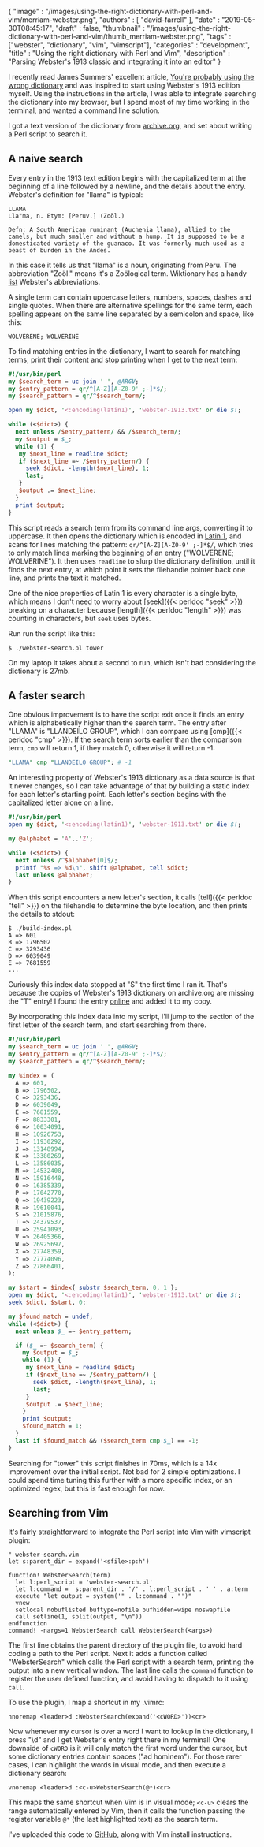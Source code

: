 {
   "image" : "/images/using-the-right-dictionary-with-perl-and-vim/merriam-webster.png",
   "authors" : [
      "david-farrell"
   ],
   "date" : "2019-05-30T08:45:17",
   "draft" : false,
   "thumbnail" : "/images/using-the-right-dictionary-with-perl-and-vim/thumb_merriam-webster.png",
   "tags" : ["webster", "dictionary", "vim", "vimscript"],
   "categories" : "development",
   "title" : "Using the right dictionary with Perl and Vim",
   "description" : "Parsing Webster's 1913 classic and integrating it into an editor"
}

I recently read James Summers' excellent article, [You're probably using the wrong dictionary](http://jsomers.net/blog/dictionary) and was inspired to start using Webster's 1913 edition myself. Using the instructions in the article, I was able to integrate searching the dictionary into my browser, but I spend most of my time working in the terminal, and wanted a command line solution.

I got a text version of the dictionary from [archive.org](https://archive.org/details/webstersunabridg29765gut), and set about writing a Perl script to search it.

A naive search
---------------
Every entry in the 1913 text edition begins with the capitalized term at the beginning of a line followed by a newline, and the details about the entry. Webster's definition for "llama" is typical:

    LLAMA
    Lla"ma, n. Etym: [Peruv.] (Zoöl.)

    Defn: A South American ruminant (Auchenia llama), allied to the
    camels, but much smaller and without a hump. It is supposed to be a
    domesticated variety of the guanaco. It was formerly much used as a
    beast of burden in the Andes.

In this case it tells us that "llama" is a noun, originating from Peru. The abbreviation "Zoöl." means it's a Zoölogical term. Wiktionary has a handy [list](https://en.wiktionary.org/wiki/Wiktionary:Abbreviations_in_Webster) Webster's abbreviations.

A single term can contain uppercase letters, numbers, spaces, dashes and single quotes. When there are alternative spellings for the same term, each spelling appears on the same line separated by a semicolon and space, like this:

    WOLVERENE; WOLVERINE

To find matching entries in the dictionary, I want to search for matching terms, print their content and stop printing when I get to the next term:

```perl
#!/usr/bin/perl
my $search_term = uc join ' ', @ARGV;
my $entry_pattern = qr/^[A-Z][A-Z0-9' ;-]*$/;
my $search_pattern = qr/^$search_term/;

open my $dict, '<:encoding(latin1)', 'webster-1913.txt' or die $!;

while (<$dict>) {
  next unless /$entry_pattern/ && /$search_term/;
  my $output = $_;
  while (1) {
   my $next_line = readline $dict;
   if ($next_line =~ /$entry_pattern/) {
     seek $dict, -length($next_line), 1;
     last;
   }
   $output .= $next_line;
  }
  print $output;
}
```

This script reads a search term from its command line args, converting it to uppercase. It then opens the dictionary which is encoded in [Latin 1](https://en.wikipedia.org/wiki/ISO/IEC_8859-1), and scans for lines matching the pattern: `qr/^[A-Z][A-Z0-9' ;-]*$/`, which tries to only match lines marking the beginning of an entry ("WOLVERENE; WOLVERINE"). It then uses `readline` to slurp the dictionary definition, until it finds the next entry, at which point it sets the filehandle pointer back one line, and prints the text it matched.

One of the nice properties of Latin 1 is every character is a single byte, which means I don't need to worry about [seek]({{< perldoc "seek" >}}) breaking on a character because [length]({{< perldoc "length" >}}) was counting in characters, but `seek` uses bytes.

Run run the script like this:

    $ ./webster-search.pl tower

On my laptop it takes about a second to run, which isn't bad considering the dictionary is 27mb.

A faster search
---------------
One obvious improvement is to have the script exit once it finds an entry which is alphabetically higher than the search term. The entry after "LLAMA" is "LLANDEILO GROUP", which I can compare using [cmp]({{< perldoc "cmp" >}}). If the search term sorts earlier than the comparison term, `cmp` will return 1, if they match 0, otherwise it will return -1:

```perl
"LLAMA" cmp "LLANDEILO GROUP"; # -1
```

An interesting property of Webster's 1913 dictionary as a data source is that it never changes, so I can take advantage of that by building a static index for each letter's starting point. Each letter's section begins with the capitalized letter alone on a line.

```perl
#!/usr/bin/perl
open my $dict, '<:encoding(latin1)', 'webster-1913.txt' or die $!;

my @alphabet = 'A'..'Z';

while (<$dict>) {
  next unless /^$alphabet[0]$/;
  printf "%s => %d\n", shift @alphabet, tell $dict;
  last unless @alphabet;
}
```
When this script encounters a new letter's section, it calls [tell]({{< perldoc "tell" >}}) on the filehandle to determine the byte location, and then prints the details to stdout:

    $ ./build-index.pl
    A => 601
    B => 1796502
    C => 3293436
    D => 6039049
    E => 7681559
    ...

Curiously this index data stopped at "S" the first time I ran it. That's because the copies of Webster's 1913 dictionary on archive.org are missing the "T" entry! I found the entry [online](http://www.webster-dictionary.org/definition/T) and added it to my copy.

By incorporating this index data into my script, I'll jump to the section of the first letter of the search term, and start searching from there.

```perl
#!/usr/bin/perl
my $search_term = uc join ' ', @ARGV;
my $entry_pattern = qr/^[A-Z][A-Z0-9' ;-]*$/;
my $search_pattern = qr/^$search_term/;

my %index = (
  A => 601,
  B => 1796502,
  C => 3293436,
  D => 6039049,
  E => 7681559,
  F => 8833301,
  G => 10034091,
  H => 10926753,
  I => 11930292,
  J => 13148994,
  K => 13380269,
  L => 13586035,
  M => 14532408,
  N => 15916448,
  O => 16385339,
  P => 17042770,
  Q => 19439223,
  R => 19610041,
  S => 21015876,
  T => 24379537,
  U => 25941093,
  V => 26405366,
  W => 26925697,
  X => 27748359,
  Y => 27774096,
  Z => 27866401,
);

my $start = $index{ substr $search_term, 0, 1 };
open my $dict, '<:encoding(latin1)', 'webster-1913.txt' or die $!;
seek $dict, $start, 0;

my $found_match = undef;
while (<$dict>) {
  next unless $_ =~ $entry_pattern;

  if ($_ =~ $search_term) {
    my $output = $_;
    while (1) {
     my $next_line = readline $dict;
     if ($next_line =~ /$entry_pattern/) {
       seek $dict, -length($next_line), 1;
       last;
     }
     $output .= $next_line;
    }
    print $output;
    $found_match = 1;
  }
  last if $found_match && ($search_term cmp $_) == -1;
}
```

Searching for "tower" this script finishes in 70ms, which is a 14x improvement over the initial script. Not bad for 2 simple optimizations. I could spend time tuning this further with a more specific index, or an optimized regex, but this is fast enough for now.

Searching from Vim
------------------
It's fairly straightforward to integrate the Perl script into Vim with vimscript plugin:

```vim
" webster-search.vim
let s:parent_dir = expand('<sfile>:p:h')

function! WebsterSearch(term)
  let l:perl_script = 'webster-search.pl'
  let l:command =  s:parent_dir . '/' . l:perl_script . ' ' . a:term
  execute "let output = system('" . l:command . "')"
  vnew
  setlocal nobuflisted buftype=nofile bufhidden=wipe noswapfile
  call setline(1, split(output, "\n"))
endfunction
command! -nargs=1 WebsterSearch call WebsterSearch(<args>)
```

The first line obtains the parent directory of the plugin file, to avoid hard coding a path to the Perl script. Next it adds a function called "WebsterSearch" which calls the Perl script with a search term, printing the output into a new vertical window. The last line calls the `command` function to register the user defined function, and avoid having to dispatch to it using `call`.

To use the plugin, I map a shortcut in my .vimrc:

```vim
nnoremap <leader>d :WebsterSearch(expand('<cWORD>'))<cr>
```

Now whenever my cursor is over a word I want to lookup in the dictionary, I press "\d" and I get Webster's entry right there in my terminal! One downside of `cWORD` is it will only match the first word under the cursor, but some dictionary entries contain spaces ("ad hominem"). For those rarer cases, I can highlight the words in visual mode, and then execute a dictionary search:

```vim
vnoremap <leader>d :<c-u>WebsterSearch(@*)<cr>
```

This maps the same shortcut when Vim is in visual mode; `<c-u>` clears the range automatically entered by Vim, then it calls the function passing the register variable `@*` (the last highlighted text) as the search term.

I've uploaded this code to [GitHub](https://github.com/dnmfarrell/WebsterSearch), along with Vim install instructions.
